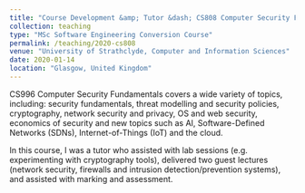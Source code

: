 ```yaml
---
title: "Course Development &amp; Tutor &dash; CS808 Computer Security Fundamentals"
collection: teaching
type: "MSc Software Engineering Conversion Course"
permalink: /teaching/2020-cs808
venue: "University of Strathclyde, Computer and Information Sciences"
date: 2020-01-14
location: "Glasgow, United Kingdom"
---
```


CS996 Computer Security Fundamentals covers a wide variety of topics, including: security fundamentals, threat modelling
and security policies, cryptography, network security and privacy, OS and web security, economics of security and new
topics such as AI, Software-Defined Networks (SDNs), Internet-of-Things (IoT) and the cloud.

In this course, I was a tutor who assisted with lab sessions (e.g. experimenting with cryptography tools), delivered
two guest lectures (network security, firewalls and intrusion detection/prevention systems), and assisted with marking
and assessment.